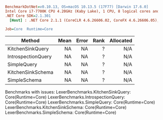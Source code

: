 ``` ini

BenchmarkDotNet=v0.10.13, OS=macOS 10.13.5 (17F77) [Darwin 17.6.0]
Intel Core i7-7700K CPU 4.20GHz (Kaby Lake), 1 CPU, 8 logical cores and 4 physical cores
.NET Core SDK=2.1.301
  [Host] : .NET Core 2.1.1 (CoreCLR 4.6.26606.02, CoreFX 4.6.26606.05), 64bit RyuJIT

Job=Core  Runtime=Core  

```
|             Method | Mean | Error | Rank | Allocated |
|------------------- |-----:|------:|-----:|----------:|
|   KitchenSinkQuery |   NA |    NA |    ? |       N/A |
| IntrospectionQuery |   NA |    NA |    ? |       N/A |
|        SimpleQuery |   NA |    NA |    ? |       N/A |
|  KitchenSinkSchema |   NA |    NA |    ? |       N/A |
|       SimpleSchema |   NA |    NA |    ? |       N/A |

Benchmarks with issues:
  LexerBenchmarks.KitchenSinkQuery: Core(Runtime=Core)
  LexerBenchmarks.IntrospectionQuery: Core(Runtime=Core)
  LexerBenchmarks.SimpleQuery: Core(Runtime=Core)
  LexerBenchmarks.KitchenSinkSchema: Core(Runtime=Core)
  LexerBenchmarks.SimpleSchema: Core(Runtime=Core)
